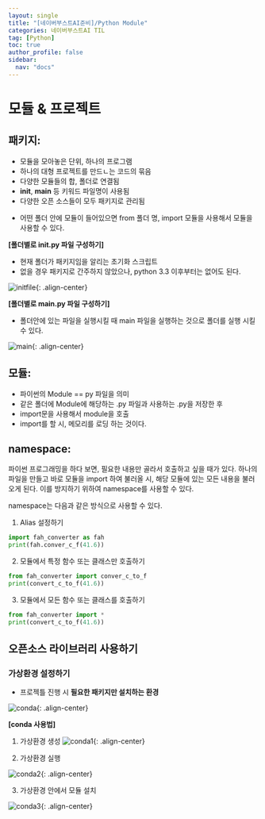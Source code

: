 ```yaml
---
layout: single
title: "[네이버부스트AI준비]/Python Module"
categories: 네이버부스트AI TIL
tag: [Python]
toc: true
author_profile: false
sidebar:
  nav: "docs"
---
```


# 모듈 & 프로젝트

## 패키지:

- 모듈을 모아놓은 단위, 하나의 프로그램
- 하나의 대형 프로젝트를 만드ㄴ는 코드의 묶음
- 다양한 모듈들의 합, 폴더로 연결됨
- **init**, **main** 등 키워드 파일명이 사용됨
- 다양한 오픈 소스들이 모두 패키지로 관리됨

* 어떤 폴더 안에 모듈이 들어있으면 from 폴더 명, import 모듈을 사용해서 모듈을 사용할 수 있다.

**[폴더별로 __init__.py 파일 구성하기]**

- 현재 폴더가 패키지임을 알리는 초기화 스크립트
- 없을 경우 패키지로 간주하지 않았으나, python 3.3 이후부터는 없어도 된다.

![initfile]({{site.url}}/images/2023-08-25-naver5/__init__.png){: .align-center}

**[폴더별로 __main__.py 파일 구성하기]**

- 폴더안에 있는 파일을 실행시킬 때 main 파일을 실행하는 것으로 폴더를 실행 시킬 수 있다.

![main]({{site.url}}/images/2023-08-25-naver5/main.png){: .align-center}

## 모듈:

- 파이썬의 Module == py 파일을 의미
- 같은 폴더에 Module에 해당하는 .py 파일과 사용하는 .py을 저장한 후
- import문을 사용해서 module을 호출
- import를 할 시, 메모리를 로딩 하는 것이다.

## namespace:

파이썬 프로그래밍을 하다 보면, 필요한 내용만 골라서 호출하고 싶을 때가 있다. 하나의 파일을 만들고 바로 모듈을 import 하여 불러올 시, 해당 모듈에 있는 모든 내용을 불러오게 된다. 이를 방지하기 위하여 namespace를 사용할 수 있다.

namespace는 다음과 같은 방식으로 사용할 수 있다.

1. Alias 설정하기

```python
import fah_converter as fah
print(fah.conver_c_f(41.6))
```

2. 모듈에서 특정 함수 또는 클래스만 호출하기

```python
from fah_converter import conver_c_to_f
print(convert_c_to_f(41.6))
```

3. 모듈에서 모든 함수 또는 클래스를 호출하기

```python
from fah_converter import *
print(convert_c_to_f(41.6))
```

## 오픈소스 라이브러리 사용하기

### 가상환경 설정하기

- 프로젝틀 진행 시 **필요한 패키지만 설치하는 환경**

![conda]({{site.url}}/images/2023-08-25-naver5/conda.png){: .align-center}

**[conda 사용법]**

1. 가상환경 생성
   ![conda1]({{site.url}}/images/2023-08-25-naver5/conda1.png){: .align-center}

2. 가상환경 실행

![conda2]({{site.url}}/images/2023-08-25-naver5/conda2.png){: .align-center}

3. 가상환경 안에서 모듈 설치

![conda3]({{site.url}}/images/2023-08-25-naver5/conda3.png){: .align-center}
